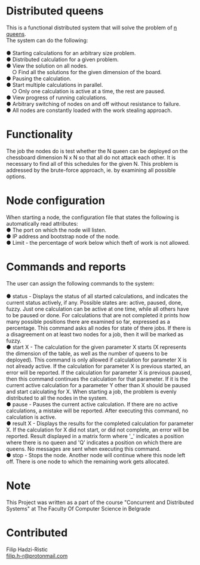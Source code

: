 # Distributed queens
This is a functional distributed system that will solve the problem of [n queens](https://www.geeksforgeeks.org/n-queen-problem-backtracking-3). <br>The system can do the following:<br><br>
● Starting calculations for an arbitrary size problem.<br>
● Distributed calculation for a given problem.<br>
● View the solution on all nodes.<br>
  &nbsp;&nbsp;&nbsp;&nbsp;○ Find all the solutions for the given dimension of the board.<br>
● Pausing the calculation.<br>
● Start multiple calculations in parallel.<br>
  &nbsp;&nbsp;&nbsp;&nbsp;○ Only one calculation is active at a time, the rest are paused.<br>
● View progress of running calculations.<br>
● Arbitrary switching of nodes on and off without resistance to failure.<br>
● All nodes are constantly loaded with the work stealing approach.<br>

# Functionality
The job the nodes do is test whether the N queen can be deployed on the chessboard
dimension N x N so that all do not attack each other. It is necessary to find all of this
schedules for the given N.
This problem is addressed by the brute-force approach, ie. by examining all possible options.

# Node configuration
When starting a node, the configuration file that states the following is automatically read
attributes:<br>
● The port on which the node will listen.<br>
● IP address and bootstrap node of the node. <br>
● Limit - the percentage of work below which theft of work is not allowed. <br>

# Commands and reports
The user can assign the following commands to the system:<br><br>
● status - Displays the status of all started calculations, and indicates the current status
actively, if any. Possible states are: active, paused, done, fuzzy. Just one
calculation can be active at one time, while all others have to be
paused or done. For calculations that are not completed it prints how many possible positions there are
examined so far, expressed as a percentage. This command asks all nodes for
state of there jobs. If there is a disagreement on at least two nodes for a job, then it
will be marked as fuzzy.<br>
● start X - The calculation for the given parameter X starts (X represents the dimension of the table,
as well as the number of queens to be deployed). This command is only allowed if calculation for parameter X is not already
active. If the calculation for parameter X is previous
started, an error will be reported. If the calculation for parameter X is previous
paused, then this command continues the calculation for that parameter. If it is
the current active calculation for a parameter Y other than X should be paused
and start calculating for X. When starting a job, the problem is evenly distributed to
all the nodes in the system.<br>
● pause - Pauses the current active calculation. If there are no active calculations,
a mistake will be reported. After executing this command, no calculation is active.<br>
● result
X - Displays the results for the completed calculation for parameter X. If
the calculation for X did not start, or did not complete, an error will be reported. Result displayed in
a matrix form where '_' indicates a position where there is no queen and 'Q' indicates a position
on which there are queens. No messages are sent when executing this command.<br>
● stop - Stops the node. Another node will continue where this node left off.
There is one node to which the remaining work gets allocated.<br>

# Note
This Project was written as a part of the course "Concurrent and Distributed Systems" at The Faculty Of Computer Science in Belgrade

# Contributed
Filip Hadzi-Ristic<br>
filip.h-r@protonmail.com<br>
